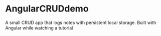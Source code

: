 # AngularCRUDdemo
A small CRUD app that logs notes with persistent local storage. Built with Angular while watching a tutorial
